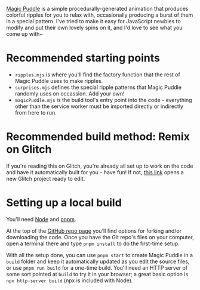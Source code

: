 [Magic Puddle](https://pixievoltno1.com/web/MagicPuddle) is a simple procedurally-generated animation that produces colorful ripples for you to relax with, occasionally producing a burst of them in a special pattern. I've tried to make it easy for JavaScript newbies to modify and put their own lovely spins on it, and I'd love to see what you come up with~

# Recommended starting points

- `ripples.mjs` is where you'll find the factory function that the rest of Magic Puddle uses to make ripples.
- `surprises.mjs` defines the special ripple patterns that Magic Puddle randomly uses on occassion. Add your own!
- `magicPuddle.mjs` is the build tool's entry point into the code - everything other than the service worker must be imported directly or indirectly from here to run.

# Recommended build method: Remix on Glitch

If you're reading this on Glitch, you're already all set up to work on the code and have it automatically built for you - have fun! If not, [this link](https://glitch.com/edit/#!/remix/magic-puddle) opens a new Glitch project ready to edit.

# Setting up a local build

You'll need [Node](https://nodejs.org/) and [pnpm](https://pnpm.io/).

At the top of the [GitHub repo page](https://github.com/PixievoltNo1/Magic-Puddle) you'll find options for forking and/or downloading the code. Once you have the Git repo's files on your computer, open a terminal there and type `pnpm install` to do the first-time setup.

With all the setup done, you can use `pnpm start` to create Magic Puddle in a `build` folder and keep it automatically updated as you edit the source files, or use `pnpm run build` for a one-time build. You'll need an HTTP server of some sort pointed at `build` to try it in your browser; a great basic option is `npx http-server build` (npx is included with Node).